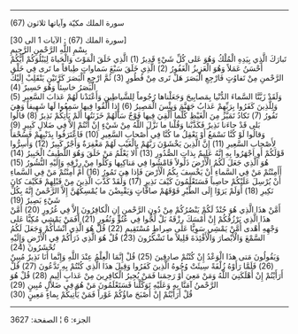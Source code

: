 ------------------------------------------------------------------------

(67) سورة الملك مكيّة وآياتها ثلاثون  
  
\[سورة الملك (67) : الآيات 1 الى 30\]  
بِسْمِ اللَّهِ الرَّحْمنِ الرَّحِيمِ  
تَبارَكَ الَّذِي بِيَدِهِ الْمُلْكُ وَهُوَ عَلى كُلِّ شَيْءٍ قَدِيرٌ (1) الَّذِي خَلَقَ الْمَوْتَ وَالْحَياةَ
لِيَبْلُوَكُمْ أَيُّكُمْ أَحْسَنُ عَمَلاً وَهُوَ الْعَزِيزُ الْغَفُورُ (2) الَّذِي خَلَقَ سَبْعَ سَماواتٍ طِباقاً
ما تَرى فِي خَلْقِ الرَّحْمنِ مِنْ تَفاوُتٍ فَارْجِعِ الْبَصَرَ هَلْ تَرى مِنْ فُطُورٍ (3) ثُمَّ ارْجِعِ
الْبَصَرَ كَرَّتَيْنِ يَنْقَلِبْ إِلَيْكَ الْبَصَرُ خاسِئاً وَهُوَ حَسِيرٌ (4)  
وَلَقَدْ زَيَّنَّا السَّماءَ الدُّنْيا بِمَصابِيحَ وَجَعَلْناها رُجُوماً لِلشَّياطِينِ وَأَعْتَدْنا لَهُمْ عَذابَ
السَّعِيرِ (5) وَلِلَّذِينَ كَفَرُوا بِرَبِّهِمْ عَذابُ جَهَنَّمَ وَبِئْسَ الْمَصِيرُ (6) إِذا أُلْقُوا فِيها
سَمِعُوا لَها شَهِيقاً وَهِيَ تَفُورُ (7) تَكادُ تَمَيَّزُ مِنَ الْغَيْظِ كُلَّما أُلْقِيَ فِيها فَوْجٌ سَأَلَهُمْ
خَزَنَتُها أَلَمْ يَأْتِكُمْ نَذِيرٌ (8) قالُوا بَلى قَدْ جاءَنا نَذِيرٌ فَكَذَّبْنا وَقُلْنا ما نَزَّلَ
اللَّهُ مِنْ شَيْءٍ إِنْ أَنْتُمْ إِلاَّ فِي ضَلالٍ كَبِيرٍ (9)  
وَقالُوا لَوْ كُنَّا نَسْمَعُ أَوْ نَعْقِلُ ما كُنَّا فِي أَصْحابِ السَّعِيرِ (10) فَاعْتَرَفُوا بِذَنْبِهِمْ
فَسُحْقاً لِأَصْحابِ السَّعِيرِ (11) إِنَّ الَّذِينَ يَخْشَوْنَ رَبَّهُمْ بِالْغَيْبِ لَهُمْ مَغْفِرَةٌ وَأَجْرٌ كَبِيرٌ
(12) وَأَسِرُّوا قَوْلَكُمْ أَوِ اجْهَرُوا بِهِ إِنَّهُ عَلِيمٌ بِذاتِ الصُّدُورِ (13) أَلا يَعْلَمُ مَنْ خَلَقَ
وَهُوَ اللَّطِيفُ الْخَبِيرُ (14)  
هُوَ الَّذِي جَعَلَ لَكُمُ الْأَرْضَ ذَلُولاً فَامْشُوا فِي مَناكِبِها وَكُلُوا مِنْ رِزْقِهِ وَإِلَيْهِ النُّشُورُ
(15) أَأَمِنْتُمْ مَنْ فِي السَّماءِ أَنْ يَخْسِفَ بِكُمُ الْأَرْضَ فَإِذا هِيَ تَمُورُ (16) أَمْ أَمِنْتُمْ مَنْ
فِي السَّماءِ أَنْ يُرْسِلَ عَلَيْكُمْ حاصِباً فَسَتَعْلَمُونَ كَيْفَ نَذِيرِ (17) وَلَقَدْ كَذَّبَ الَّذِينَ مِنْ
قَبْلِهِمْ فَكَيْفَ كانَ نَكِيرِ (18) أَوَلَمْ يَرَوْا إِلَى الطَّيْرِ فَوْقَهُمْ صافَّاتٍ وَيَقْبِضْنَ ما
يُمْسِكُهُنَّ إِلاَّ الرَّحْمنُ إِنَّهُ بِكُلِّ شَيْءٍ بَصِيرٌ (19)  
أَمَّنْ هذَا الَّذِي هُوَ جُنْدٌ لَكُمْ يَنْصُرُكُمْ مِنْ دُونِ الرَّحْمنِ إِنِ الْكافِرُونَ إِلاَّ فِي غُرُورٍ
(20) أَمَّنْ هذَا الَّذِي يَرْزُقُكُمْ إِنْ أَمْسَكَ رِزْقَهُ بَلْ لَجُّوا فِي عُتُوٍّ وَنُفُورٍ (21) أَفَمَنْ
يَمْشِي مُكِبًّا عَلى وَجْهِهِ أَهْدى أَمَّنْ يَمْشِي سَوِيًّا عَلى صِراطٍ مُسْتَقِيمٍ (22) قُلْ هُوَ الَّذِي
أَنْشَأَكُمْ وَجَعَلَ لَكُمُ السَّمْعَ وَالْأَبْصارَ وَالْأَفْئِدَةَ قَلِيلاً ما تَشْكُرُونَ (23) قُلْ هُوَ الَّذِي
ذَرَأَكُمْ فِي الْأَرْضِ وَإِلَيْهِ تُحْشَرُونَ (24)  
وَيَقُولُونَ مَتى هذَا الْوَعْدُ إِنْ كُنْتُمْ صادِقِينَ (25) قُلْ إِنَّمَا الْعِلْمُ عِنْدَ اللَّهِ وَإِنَّما
أَنَا نَذِيرٌ مُبِينٌ (26) فَلَمَّا رَأَوْهُ زُلْفَةً سِيئَتْ وُجُوهُ الَّذِينَ كَفَرُوا وَقِيلَ هذَا الَّذِي
كُنْتُمْ بِهِ تَدَّعُونَ (27) قُلْ أَرَأَيْتُمْ إِنْ أَهْلَكَنِيَ اللَّهُ وَمَنْ مَعِيَ أَوْ رَحِمَنا فَمَنْ يُجِيرُ
الْكافِرِينَ مِنْ عَذابٍ أَلِيمٍ (28) قُلْ هُوَ الرَّحْمنُ آمَنَّا بِهِ وَعَلَيْهِ تَوَكَّلْنا فَسَتَعْلَمُونَ مَنْ
هُوَ فِي ضَلالٍ مُبِينٍ (29)  
قُلْ أَرَأَيْتُمْ إِنْ أَصْبَحَ ماؤُكُمْ غَوْراً فَمَنْ يَأْتِيكُمْ بِماءٍ مَعِينٍ (30)

------------------------------------------------------------------------

الجزء: 6 ¦ الصفحة: 3627

